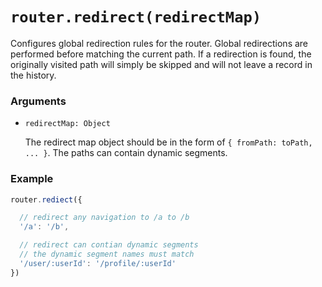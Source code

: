 # `router.redirect(redirectMap)`

Configures global redirection rules for the router. Global redirections are performed before matching the current path. If a redirection is found, the originally visited path will simply be skipped and will not leave a record in the history.

### Arguments

- `redirectMap: Object`

  The redirect map object should be in the form of `{ fromPath: toPath, ... }`. The paths can contain dynamic segments.

### Example

``` js
router.rediect({

  // redirect any navigation to /a to /b
  '/a': '/b',

  // redirect can contian dynamic segments
  // the dynamic segment names must match
  '/user/:userId': '/profile/:userId'
})
```
